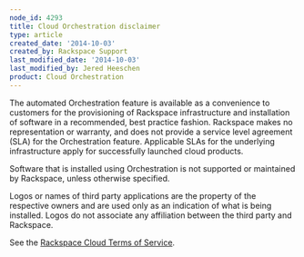 ```yaml
---
node_id: 4293
title: Cloud Orchestration disclaimer
type: article
created_date: '2014-10-03'
created_by: Rackspace Support
last_modified_date: '2014-10-03'
last_modified_by: Jered Heeschen
product: Cloud Orchestration
---
```


The automated Orchestration feature is available as a convenience to
customers for the provisioning of Rackspace infrastructure and
installation of software in a recommended, best practice fashion.
Rackspace makes no representation or warranty, and does not provide a
service level agreement (SLA) for the Orchestration feature. Applicable
SLAs for the underlying infrastructure apply for successfully launched
cloud products.

Software that is installed using Orchestration is not supported or
maintained by Rackspace, unless otherwise specified.

Logos or names of third party applications are the property of the
respective owners and are used only as an indication of what is being
installed. Logos do not associate any affiliation between the third
party and Rackspace.

See the [Rackspace Cloud Terms of
Service](http://www.rackspace.com/information/legal/cloud/tos).

